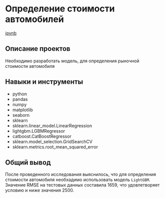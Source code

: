 # Определение стоимости автомобилей
[ipynb](Fin_model.ipynb)
## Описание проектов
Необходимо разработать модель, для определения рыночной стоимости автомобиля
## Навыки и инструменты
* python
* pandas
* numpy
* matplotlib
* seaborn 
* sklearn
* sklearn.linear_model.LinearRegression
* lightgbm.LGBMRegressor
* catboost.CatBoostRegressor
* sklearn.model_selection.GridSearchCV
* sklearn.metrics.root_mean_squared_error


## Общий вывод
После проведенного исследования выяснилось, что для определения стоимости автомобиля необхадимо использовать модель `LightGBM`. Значение RMSE на тестовых данных составила 1659, что удовлетворяет условию и ниже значения 2500.
